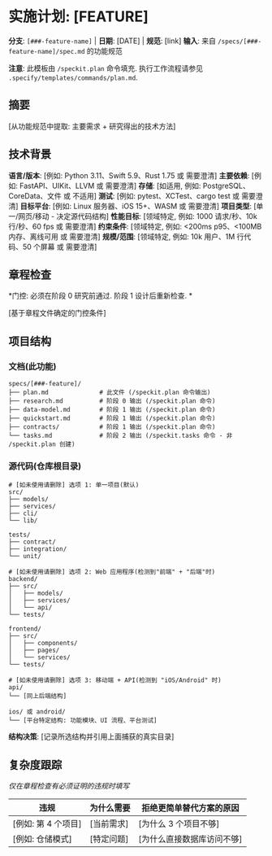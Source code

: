 # 实施计划: [FEATURE]

**分支**: `[###-feature-name]` | **日期**: [DATE] | **规范**: [link]
**输入**: 来自 `/specs/[###-feature-name]/spec.md` 的功能规范

**注意**: 此模板由 `/speckit.plan` 命令填充. 执行工作流程请参见 `.specify/templates/commands/plan.md`.

## 摘要

[从功能规范中提取: 主要需求 + 研究得出的技术方法]

## 技术背景

<!--
  需要操作: 将此部分内容替换为项目的技术细节.
  此处的结构以咨询性质呈现, 用于指导迭代过程.
-->

**语言/版本**: [例如: Python 3.11、Swift 5.9、Rust 1.75 或 需要澄清]
**主要依赖**: [例如: FastAPI、UIKit、LLVM 或 需要澄清]
**存储**: [如适用, 例如: PostgreSQL、CoreData、文件 或 不适用]
**测试**: [例如: pytest、XCTest、cargo test 或 需要澄清]
**目标平台**: [例如: Linux 服务器、iOS 15+、WASM 或 需要澄清]
**项目类型**: [单一/网页/移动 - 决定源代码结构]
**性能目标**: [领域特定, 例如: 1000 请求/秒、10k 行/秒、60 fps 或 需要澄清]
**约束条件**: [领域特定, 例如: <200ms p95、<100MB 内存、离线可用 或 需要澄清]
**规模/范围**: [领域特定, 例如: 10k 用户、1M 行代码、50 个屏幕 或 需要澄清]

## 章程检查

*门控: 必须在阶段 0 研究前通过. 阶段 1 设计后重新检查. *

[基于章程文件确定的门控条件]

## 项目结构

### 文档(此功能)

```
specs/[###-feature]/
├── plan.md              # 此文件 (/speckit.plan 命令输出)
├── research.md          # 阶段 0 输出 (/speckit.plan 命令)
├── data-model.md        # 阶段 1 输出 (/speckit.plan 命令)
├── quickstart.md        # 阶段 1 输出 (/speckit.plan 命令)
├── contracts/           # 阶段 1 输出 (/speckit.plan 命令)
└── tasks.md             # 阶段 2 输出 (/speckit.tasks 命令 - 非 /speckit.plan 创建)
```

### 源代码(仓库根目录)
<!--
  需要操作: 将下面的占位符树结构替换为此功能的具体布局.
  删除未使用的选项, 并使用真实路径(例如: apps/admin、packages/something)扩展所选结构.
  交付的计划不得包含选项标签.
-->

```
# [如未使用请删除] 选项 1: 单一项目(默认)
src/
├── models/
├── services/
├── cli/
└── lib/

tests/
├── contract/
├── integration/
└── unit/

# [如未使用请删除] 选项 2: Web 应用程序(检测到"前端" + "后端"时)
backend/
├── src/
│   ├── models/
│   ├── services/
│   └── api/
└── tests/

frontend/
├── src/
│   ├── components/
│   ├── pages/
│   └── services/
└── tests/

# [如未使用请删除] 选项 3: 移动端 + API(检测到 "iOS/Android" 时)
api/
└── [同上后端结构]

ios/ 或 android/
└── [平台特定结构: 功能模块、UI 流程、平台测试]
```

**结构决策**: [记录所选结构并引用上面捕获的真实目录]

## 复杂度跟踪

*仅在章程检查有必须证明的违规时填写*

| 违规 | 为什么需要 | 拒绝更简单替代方案的原因 |
|-----------|------------|-------------------------------------|
| [例如: 第 4 个项目] | [当前需求] | [为什么 3 个项目不够] |
| [例如: 仓储模式] | [特定问题] | [为什么直接数据库访问不够] |
